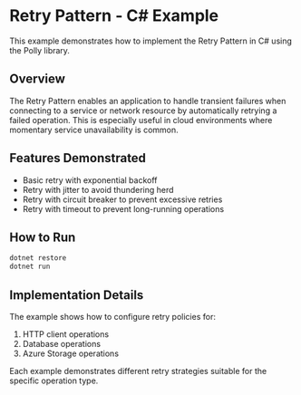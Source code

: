 # Retry Pattern - C# Example

This example demonstrates how to implement the Retry Pattern in C# using the Polly library.

## Overview

The Retry Pattern enables an application to handle transient failures when connecting to a service or network resource by automatically retrying a failed operation. This is especially useful in cloud environments where momentary service unavailability is common.

## Features Demonstrated

- Basic retry with exponential backoff
- Retry with jitter to avoid thundering herd
- Retry with circuit breaker to prevent excessive retries
- Retry with timeout to prevent long-running operations

## How to Run

```bash
dotnet restore
dotnet run
```

## Implementation Details

The example shows how to configure retry policies for:

1. HTTP client operations
2. Database operations
3. Azure Storage operations

Each example demonstrates different retry strategies suitable for the specific operation type.

